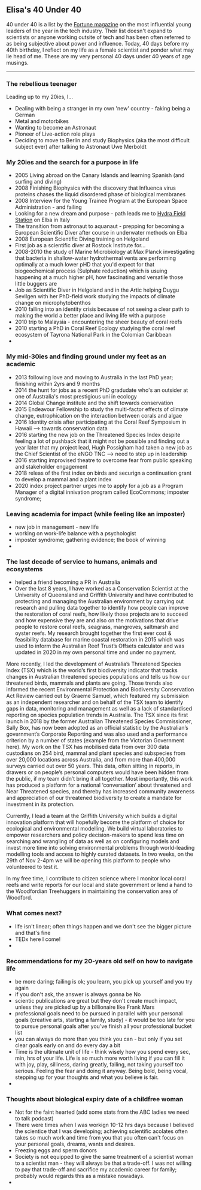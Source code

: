 ## Elisa's 40 Under 40

40 under 40 is a list by the [Fortune magazine](https://fortune.com/ "Official website of Fortune") on the most influential young leaders of the year in the tech industry. Their list doesn't expand to scientists or anyone working outsite of tech and has been often referred to as being subjective about power and influence. Today, 40 days before my 40th birthday, I reflect on my life as a female scientist and ponder what may lie head of me. These are my very personal 40 days under 40 years of age musings. 

---

### The rebellious teenager
Leading up to my 20ies, I...

- Dealing with being a stranger in my own 'new' country - faking being a German
- Metal and motorbikes
- Wanting to become an Astronaut
- Pioneer of Live-action role plays
- Deciding to move to Berlin and study Biophysics (aka the most difficult subject ever) after talking to Astronaut Uwe Merboldt

### My 20ies and the search for a purpose in life

- 2005 Living abroad on the Canary Islands and learning Spanish (and surfing and diving)
- 2008 Finishing Biophysics with the discovery that Influenca virus proteins chases the liquid disordered phase of biological membranes
- 2008 Interview for the Young Trainee Program at the European Space Administration - and failing
- Looking for a new dream and purpose - path leads me to [Hydra Field Station](https://hydra-fieldwork.com/ "Webpage of Hydra Field Station") on Elba in Italy
- The transition from astronaut to aquanaut - prepping for becoming a European Scientific Diver after course in underwater methods on Elba
- 2008 European Scientific Diving training on Helgoland
- First job as a scientific diver at Rostock Institute for...
- 2008-2010 the study of Marine Microbiology at Max Planck investigating that bacteria in shallow-water hydrothermal vents are performing optimally at a much lower pHD that you'd expect for that biogeochemical process (Sulphate reduction) which is usuing happening at a much higher pH, how fascinating and versatile those little buggers are
- Job as Scientific Diver in Helgoland and in the Artic helping Duygu Sevilgen with her PhD-field work studying the impacts of climate change on microphytobenthos
- 2010 falling into an identity crisis because of not seeing a clear path to making the world a better place and living life with a purpose
- 2010 trip to Malaysia - encountering the sheer beauty of coral reefs
- 2010 starting a PhD in Coral Reef Ecology studying the coral reef ecosystem of Tayrona National Park in the Colomian Caribbean
- 

### My mid-30ies and finding ground under my feet as an academic
- 2013 following love and moving to Australia in the last PhD year; finishing within 2yrs and 9 months 
- 2014 the hunt for jobs as a recent PhD gradudate who's an outsider at one of Australia's most prestigious uni in ecology
- 2014 Global Change institute and the shift towards conservation
- 2015 Endeavour Fellowship to study the multi-factor effects of climate change, eutrophication on the interaction between corals and algae
- 2016 Identity crisis after participating at the Coral Reef Symposium in Hawaii --> towards conservation data
- 2016 starting the new job on the Threatened Species Index despite feeling a lot of pushback that it might not be possible and finding out a year later that my project lead, Hugh Possigham had taken a new job as the Chief Scientist of the eNGO TNC --> need to step up in leadership
- 2016 starting improvised theatre to overcome fear from public speaking and stakeholder engagement
- 2018 releas of the first index on birds and securign a continuation grant to develop a mammal and a plant index
- 2020 index project partner urges me to apply for a job as a Program Manager of a digital innivation program called EcoCommons; imposter syndrome; 

### Leaving academia for impact (while feeling like an imposter)
- new job in management - new life
- working on work-life balance with a psychologist
- imposter syndrome; gathering evidence; the book of winning
- 

### The last decade of service to humans, animals and ecosystems
- helped a friend becoming a PR in Australia
- Over the last 8 years, I have worked as a Conservation Scientist at the University of Queensland and Griffith University and have contributed to protecting and managing the Australian environment by carrying out research and pulling data together to identify how people can improve the restoration of coral reefs, how likely those projects are to succeed and how expensive they are and also on the motivations that drive people to restore coral reefs, seagrass, mangroves, saltmarsh and oyster reefs. My research brought together the first ever cost & feasibility database for marine coastal restoration in 2015 which was used to inform the Australian Reef Trust’s Offsets calculator and was updated in 2020 in my own personal time and under no payment.
 
More recently, I led the development of Australia’s Threatened Species Index (TSX) which is the world’s first biodiversity indicator that tracks changes in Australian threatened species populations and tells us how our threatened birds, mammals and plants are going. Those trends also informed the recent Environmental Protection and Biodiversity Conservation Act Review carried out by Graeme Samuel, which featured my submission as an independent researcher and on behalf of the TSX team to identify gaps in data, monitoring and management as well as a lack of standardised reporting on species population trends in Australia. The TSX since its first launch in 2018 by the former Australian Threatened Species Commissioner, Sally Box, has now been adopted as an official statistic by the Australian’s government’s Corporate Reporting and was also used and a performance criterion by a number of states (example from the Victorian Government here). My work on the TSX has mobilised data from over 300 data custodians on 254 bird, mammal and plant species and subspecies from over 20,000 locations across Australia, and from more than 400,000 surveys carried out over 50 years. This data, often sitting in reports, in drawers or on people’s personal computers would have been hidden from the public, if my team didn’t bring it all together. Most importantly, this work has produced a platform for a national ‘conversation’ about threatened and Near Threatened species, and thereby has increased community awareness and appreciation of our threatened biodiversity to create a mandate for investment in its protection.
 
Currently, I lead a team at the Griffith University which builds a digital innovation platform that will hopefully become the platform of choice for ecological and environmental modelling. We build virtual laboratories to empower researchers and policy decision-makers to spend less time on searching and wrangling of data as well as on configuring models and invest more time into solving environmental problems through world-leading modelling tools and access to highly curated datasets. In two weeks, on the 29th of Nov 2-4pm we will be opening this platform to people who volunteered to test it.
 
In my free time, I contribute to citizen science where I monitor local coral reefs and write reports for our local and state government or lend a hand to the Woodfordian Treehuggers in maintaining the conservation area of Woodford.

### What comes next?
- life isn't linear; often things happen and we don't see the bigger picture and that's fine
- TEDx here I come!
- 

### Recommendations for my 20-years old self on how to navigate life
- be more daring; failing is ok; you learn, you pick up yourself and you try again
- if you don't ask, the answer is always gonna be No
- scientic publications are great but they don't create much impact, unless they are picked up by a billionaire like Frank Mars
- professional goals need to be pursued in parallel with your personal goals (creative arts, starting a family, study) - it would be too late for you to pursue personal goals after you've finish all your professional bucket list
- you can always do more than you think you can - but only if you set clear goals early on and do every day a bit
- Time is the ultimate unit of life - think wisely how you spend every sec, min, hrs of your life. Life is so much more worth living if you can fill it with joy, play, silliness, daring greatly, failing, not taking yourself too serious. Feeling the fear and doing it anyway. Being bold, being vocal, stepping up for your thoughts and what you believe is fair.
- 

### Thoughts about biological expiry date of a childfree woman
- Not for the faint hearted (add some stats from the ABC ladies we need to talk podcast)
- There were times when I was workign 10-12 hrs days because I believed the scientice that I was developing; achieving scientific acolates often takes so much work and time from you that you often can't focus on your personal goals, dreams, wants and desires.
- Freezing eggs and sperm donors
- Society is not equipped to give the same treatment of a scientist woman to a scientist man - they will always be that a trade-off. I was not willing to  pay that trade-off and sacrifice my academic career for family; probably would regards this as a mistake nowadays.
- 

